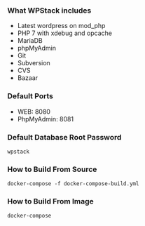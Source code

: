 ### What WPStack includes ###

* Latest wordpress on mod_php
* PHP 7 with xdebug and opcache
* MariaDB
* phpMyAdmin
* Git
* Subversion
* CVS
* Bazaar

### Default Ports ###

* WEB: 8080
* PhpMyAdmin: 8081

### Default Database Root Password ###

   `wpstack`

### How to Build From Source ###

`docker-compose -f docker-compose-build.yml`

### How to Build From Image ###

`docker-compose`

